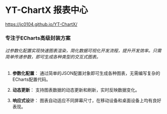 # YT-ChartX 报表中心

https://jc0104.github.io/YT-ChartX/

### 专注于ECharts高级封装方案
###### 过参数化配置实现快速图表渲染，简化数据可视化开发流程，提升开发效率。只需简单传递参数，即可生成各种类型的交互式图表。

1. **参数化配置**：
通过简单的JSON配置对象即可生成各种图表，无需编写复杂的ECharts配置代码。

2. **动态更新**：
支持图表数据的动态更新和刷新，实时反映数据变化。


3. **响应式设计**：
图表自动适应不同屏幕尺寸，在移动设备和桌面设备上均有良好表现。